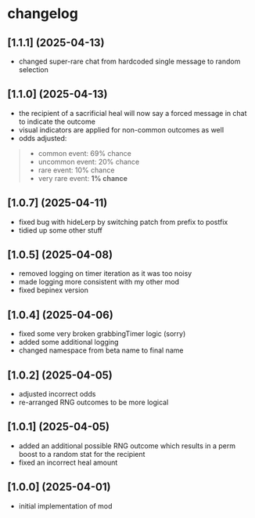 # changelog

## [1.1.1] (2025-04-13)

* changed super-rare chat from hardcoded single message to random selection

## [1.1.0] (2025-04-13)

* the recipient of a sacrificial heal will now say a forced message in chat to indicate the outcome
* visual indicators are applied for non-common outcomes as well
* odds adjusted:

> * common event: 69% chance
> * uncommon event: 20% chance
> * rare event: 10% chance
> * very rare event: **1% chance**

## [1.0.7] (2025-04-11)

* fixed bug with hideLerp by switching patch from prefix to postfix
* tidied up some other stuff

## [1.0.5] (2025-04-08)

* removed logging on timer iteration as it was too noisy
* made logging more consistent with my other mod
* fixed bepinex version

## [1.0.4] (2025-04-06)

* fixed some very broken grabbingTimer logic (sorry)
* added some additional logging
* changed namespace from beta name to final name

## [1.0.2] (2025-04-05)

* adjusted incorrect odds
* re-arranged RNG outcomes to be more logical

## [1.0.1] (2025-04-05)

* added an additional possible RNG outcome which results in a perm boost to a random stat for the recipient
* fixed an incorrect heal amount

## [1.0.0] (2025-04-01)

* initial implementation of mod